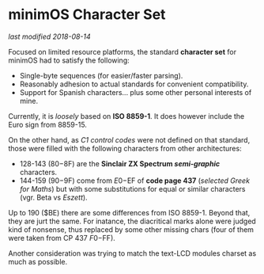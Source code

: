 # minimOS Character Set

*last modified 2018-08-14*

Focused on limited resource platforms, the standard **character set** for minimOS
had to satisfy the following:

- Single-byte sequences (for easier/faster parsing).
- Reasonably adhesion to actual standards for convenient compatibility.
- Support for Spanish characters... plus some other personal interests of mine.

Currently, it is *loosely* based on **ISO 8859-1**. It does however include the
Euro sign from 8859-15.

On the other hand, as *C1 control codes* were not defined on that standard, those
were filled with the following characters from other architectures:

- 128-143 ($80-$8F) are the **Sinclair ZX Spectrum *semi-graphic*** characters.
- 144-159 ($90-$9F) come from $E0-$EF of **code page 437** (*selected Greek for Maths*)
but with some substitutions for equal or similar characters (vgr. Beta vs *Eszett*).

Up to 190 ($BE) there are some differences from ISO 8859-1. Beyond that, they are jurt
the same. For inatance, the diacritical marks alone were judged kind of nonsense, thus
replaced by some other missing chars (four of them were taken from CP 437 $F0-$FF).

Another consideration was trying to match the text-LCD modules charset as much as
possible.


